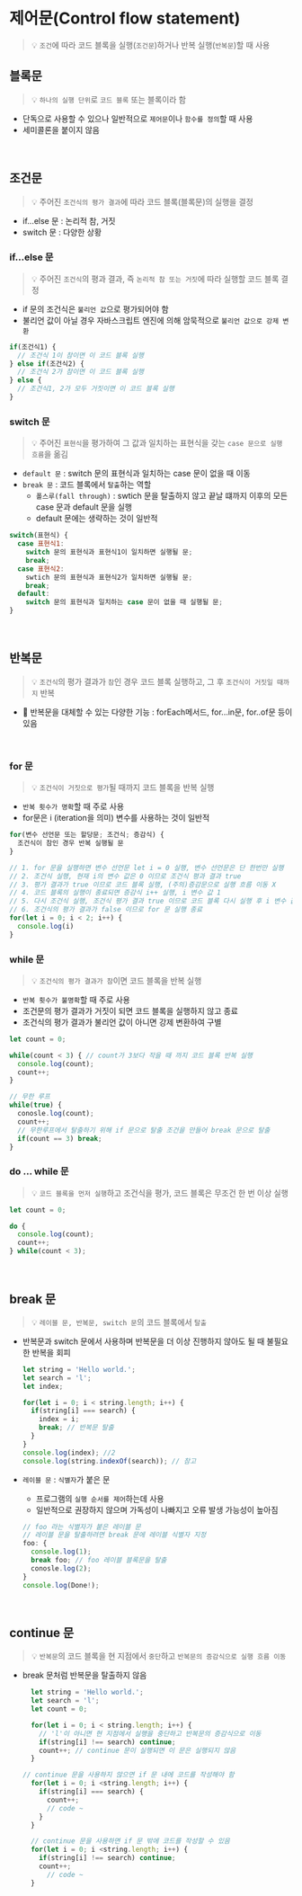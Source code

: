 # 제어문(Control flow statement)

> 💡 `조건`에 따라 코드 블록을 실행(`조건문`)하거나 반복 실행(`반복문`)할 때 사용

## 블록문

> 💡 `하나의 실행 단위`로 `코드 블록` 또는 블록이라 함

- 단독으로 사용할 수 있으나 일반적으로 `제어문`이나 `함수를 정의`할 때 사용
- 세미콜론을 붙이지 않음

<br />

## 조건문

> 💡 주어진 `조건식의 평가 결과`에 따라 코드 블록(블록문)의 실행을 결정

- if...else 문 : 논리적 참, 거짓
- switch 문 : 다양한 상황

### if...else 문

> 💡 주어진 `조건식`의 평과 결과, 즉 `논리적 참 또는 거짓`에 따라 실행할 코드 블록 결정

- if 문의 조건식은 `불리언 값`으로 평가되어야 함
- 불리언 값이 아닐 경우 자바스크립트 엔진에 의해 암묵적으로 `불리언 값으로 강제 변환`

```javascript
if(조건식1) {
  // 조건식 1이 참이면 이 코드 블록 실행
} else if(조건식2) {
  // 조건식 2가 참이면 이 코드 블록 실행
} else {
  // 조건식1, 2가 모두 거짓이면 이 코드 블록 실행
}
```

### switch 문

> 💡 주어진 `표현식`을 평가하여 그 값과 일치하는 표현식을 갖는 `case 문으로 실행 흐름`을 옮김

- `default 문` : switch 문의 표현식과 일치하는 case 문이 없을 때 이동
- `break 문` : 코드 블록에서 `탈출`하는 역할
  - `폴스루(fall through)` : swtich 문을 탈출하지 않고 끝날 떄까지 이후의 모든 case 문과 default 문을 실행
  - default 문에는 생략하는 것이 일반적

```javascript
switch(표현식) {
  case 표현식1:
    switch 문의 표현식과 표현식1이 일치하면 실행될 문;
    break;
  case 표현식2:
    swtich 문의 표현식과 표현식2가 일치하면 실행될 문;
    break;
  default:
    switch 문의 표현식과 일치하는 case 문이 없을 때 실행될 문;
}
```

<br />

## 반복문

> 💡 `조건식`의 평가 결과가 `참`인 경우 코드 블록 실행하고, 그 후 `조건식이 거짓일 때까지` 반복

- 📝 반복문을 대체할 수 있는 다양한 기능 : forEach메서드, for...in문, for..of문 등이 있음

<br />

### for 문

> 💡 `조건식이 거짓으로 평가`될 때까지 코드 블록을 반복 실행

- `반복 횟수가 명확`할 때 주로 사용
- for문은 i (iteration을 의미) 변수를 사용하는 것이 일반적

```javascript
for(변수 선언문 또는 할당문; 조건식; 증감식) {
  조건식이 참인 경우 반복 실행될 문
}

// 1. for 문을 실행하면 변수 선언문 let i = 0 실행, 변수 선언문은 단 한번만 실행
// 2. 조건식 실행, 현재 i의 변수 값은 0 이므로 조건식 평과 결과 true
// 3. 평가 결과가 true 이므로 코드 블록 실행, (주의)증감문으로 실행 흐름 이동 X
// 4. 코드 블록의 실행이 종료되면 증감식 i++ 실행, i 변수 값 1
// 5. 다시 조건식 실행, 조건식 평가 결과 true 이므로 코드 블록 다시 실행 후 i 변수 값 2
// 6. 조건식의 평가 결과가 false 이므로 for 문 실행 종료
for(let i = 0; i < 2; i++) {
  console.log(i)
}
```

### while 문

> 💡 `조건식의 평가 결과가 참`이면 코드 블록을 반복 실행

- `반복 횟수가 불명확`할 때 주로 사용
- 조건문의 평가 결과가 거짓이 되면 코드 블록을 실행하지 않고 종료
- 조건식의 평가 결과가 불리언 값이 아니면 강제 변환하여 구별

```javascript
let count = 0;

while(count < 3) { // count가 3보다 작을 때 까지 코드 블록 반복 실행
  console.log(count);
  count++;
}

// 무한 루프
while(true) {
  conosle.log(count);
  count++;
  // 무한루프에서 탈출하기 위해 if 문으로 탈출 조건을 만들어 break 문으로 탈출
  if(count == 3) break; 
}
```

### do ... while 문

> 💡 `코드 블록을 먼저 실행`하고 조건식을 평가, 코드 블록은 무조건 한 번 이상 실행

```javascript
let count = 0;

do {
  console.log(count);
  count++;
} while(count < 3);
```

<br />

## break 문

> 💡 `레이블 문, 반복문, switch 문`의 코드 블록에서 `탈출`

- 반복문과 switch 문에서 사용하며 반복문을 더 이상 진행하지 않아도 될 때 불필요한 반복을 회피

  ```javascript
  let string = 'Hello world.';
  let search = 'l';
  let index;

  for(let i = 0; i < string.length; i++) {
    if(string[i] === search) {
      index = i;
      break; // 반복문 탈출
    }
  }
  console.log(index); //2
  console.log(string.indexOf(search)); // 참고
  ```


- `레이블 문` : `식별자`가 붙은 문
  - 프로그램의 `실행 순서를 제어`하는데 사용
  - 일반적으로 권장하지 않으며 가독성이 나빠지고 오류 발생 가능성이 높아짐

  ```javascript
  // foo 라는 식별자가 붙은 레이블 문
  // 레이블 문을 탈출하려면 break 문에 레이블 식별자 지정
  foo: {
    console.log(1);
    break foo; // foo 레이블 블록문을 탈출
    conosle.log(2);
  }
  console.log(Done!);
  ```

<br />

## continue 문

> 💡 `반복문`의 코드 블록을 현 지점에서 `중단`하고 `반복문의 증감식으로 실행 흐름 이동`

- break 문처럼 반복문을 탈출하지 않음

  ```javascript
    let string = 'Hello world.';
    let search = 'l';
    let count = 0;

    for(let i = 0; i < string.length; i++) {
      // 'l'이 아니면 현 지점에서 실행을 중단하고 반복문의 증감식으로 이동
      if(string[i] !== search) continue;
      count++; // continue 문이 실행되면 이 문은 실행되지 않음
    }

  // continue 문을 사용하지 않으면 if 문 내에 코드를 작성해야 함
    for(let i = 0; i <string.length; i++) {
      if(string[i] === search) {
        count++;
        // code ~
      }
    }

    // continue 문을 사용하면 if 문 밖에 코드를 작성할 수 있음
    for(let i = 0; i <string.length; i++) {
      if(string[i] !== search) continue;
      count++;
        // code ~
    }
    ```
